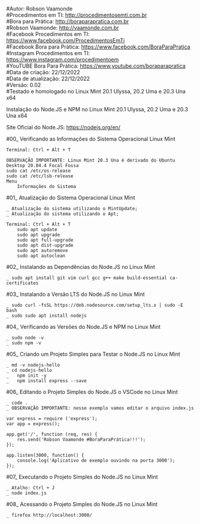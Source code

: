 #Autor: Robson Vaamonde<br>
#Procedimentos em TI: http://procedimentosemti.com.br<br>
#Bora para Prática: http://boraparapratica.com.br<br>
#Robson Vaamonde: http://vaamonde.com.br<br>
#Facebook Procedimentos em TI: https://www.facebook.com/ProcedimentosEmTi<br>
#Facebook Bora para Prática: https://www.facebook.com/BoraParaPratica<br>
#Instagram Procedimentos em TI: https://www.instagram.com/procedimentoem<br>
#YouTUBE Bora Para Prática: https://www.youtube.com/boraparapratica<br>
#Data de criação: 22/12/2022<br>
#Data de atualização: 22/12/2022<br>
#Versão: 0.02<br>
#Testado e homologado no Linux Mint 20.1 Ulyssa, 20.2 Uma e 20.3 Una x64

Instalação do Node.JS e NPM no Linux Mint 20.1 Ulyssa, 20.2 Uma e 20.3 Una x64

Site Oficial do Node.JS: https://nodejs.org/en/

#00_ Verificando as Informações do Sistema Operacional Linux Mint<br>

	Terminal: Ctrl + Alt + T

	OBSERVAÇÃO IMPORTANTE: Linux Mint 20.3 Una é derivado do Ubuntu Desktop 20.04.4 Focal Fossa
	sudo cat /etc/os-release
	sudo cat /etc/lsb-release
	Menu
		Informações do Sistema

#01_ Atualização do Sistema Operacional Linux Mint<br>

	_ Atualização do sistema utilizando o MintUpdate;
	_ Atualização do sistema utilizando o Apt;

	Terminal: Ctrl + Alt + T
		sudo apt update
		sudo apt upgrade
		sudo apt full-upgrade
		sudo apt dist-upgrade
		sudo apt autoremove
		sudo apt autoclean

#02_ Instalando as Dependências do Node.JS no Linux Mint<br>

	_ sudo apt install git vim curl gcc g++ make build-essential ca-certificates

#03_ Instalando a Versão LTS do Node.JS no Linux Mint<br>

	_ sudo curl -fsSL https://deb.nodesource.com/setup_lts.x | sudo -E bash
	_ sudo sudo apt install nodejs

#04_ Verificando as Versões do Node.JS e NPM no Linux Mint<br>

	_ sudo node -v
	_ sudo npm -v

#05_ Criando um Projeto Simples para Testar o Node.JS no Linux Mint<br>

	_ md -v nodejs-hello
	_ cd nodejs-hello
	_	npm init -y
	_	npm install express --save

#06_ Editando o Projeto Simples do Node.JS o VSCode no Linux Mint<br>

	_ code .
	_ OBSERVAÇÃO IMPORTANTE: nesse exemplo vamos editar o arquivo index.js

	var express = require ('express'); 
	var app = express();
	
	app.get('/', function (req, res) {
		res.send('Robson Vaamonde #BoraParaPrática!!!');
	});

	app.listen(3000, function() {
		console.log('Aplicativo de exemplo ouvindo na porta 3000');
	});

#07_ Executando o Projeto Simples do Node.JS no Linux Mint<br>

	_ Atalho: Ctrl + J
	_ node index.js

#08_ Acessando o Projeto Simples do Node.JS no Linux Mint<br>

	_ firefox http://localhost:3000/